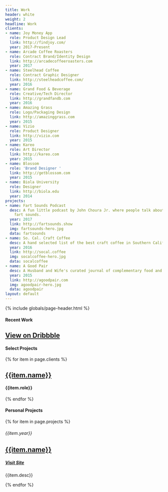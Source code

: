 ```yaml
---
title: Work
header: white
weight: 2
headline: Work
clients:
- name: Joy Money App
  role: Product Design Lead
  link: http://findjoy.com/
  year: 2017-Present
- name: Arcade Coffee Roasters
  role: Contract Brand/Identity Design
  link: http://arcadecoffeeroasters.com
  year: 2017
- name: Steelhead Coffee
  role: Contract Graphic Designer
  link: http://steelheadcoffee.com/
  year: 2016
- name: Grand Food & Beverage
  role: Creative/Tech Director
  link: http://grandfandb.com
  year: 2016
- name: Amazing Grass
  role: Logo/Packaging Design
  link: http://amazinggrass.com
  year: 2015
- name: Vizio
  role: Product Designer
  link: http://vizio.com
  year: 2015
- name: Kareo
  role: Art Director
  link: http://kareo.com
  year: 2015
- name: Blossom
  role: 'Brand Designer '
  link: http://getblossom.com
  year: 2015
- name: Biola University
  role: Designer
  link: http://biola.edu
  year: 2014
projects:
- name: Fart Sounds Podcast
  desc: A fun little podcast by John Choura Jr. where people talk about their favorite
    fart sounds.
  year: 2017
  link: http://fartsounds.show
  img: fartsounds-hero.jpg
  data: fartsounds
- name: So. Cal. Craft Coffee
  desc: A hand selected list of the best craft coffee in Southern California.
  year: 2016
  link: http://socal.coffee
  img: socalcoffee-hero.jpg
  data: socalcoffee
- name: A Good Pair
  desc: A Husband and Wife's curated journal of complementary food and drink pairings.
  year: 2015
  link: http://agoodpair.com
  img: agoodpair-hero.jpg
  data: agoodpair
layout: default
---
```


<div class="txt-big"></div>

{% include globals/page-header.html %}

<section class="page-body">
  <div class="post-content wrapper xs-mb6">
      <div class="xs-block gutters">
          <div class="col xs-col-12">
            <h4 class="xs-mt3 xs-mb2 xs-pr1 xs-inline-block">Recent Work</h4>
          </div>
<div class="col xs-col-12 md-col-6 lg-col-4 xs-mb4 xs-mt3 xs-inline-block client-col">
            <h2 class="xs-mb2 xs-pr6"><a href="https://dribbble.com/johnchourajr">View on Dribbble</a></h2>
          </div>
      </div>
  </div>
</section>

<div class="shots"></div>

<section class="page-body">
  <div class="post-content wrapper xs-mt3">
      <div class="xs-block gutters">
        <div class="col xs-col-12 xs-mb4">
          <div class="xs-col-12 xs-overflow-hidden line-span">
            <h4 class="xs-mt6 xs-mb3 xs-pr1 xs-inline-block">Select Projects</h4>
          </div>
        </div>
        {% for item in page.clients %}
          <div class="col xs-col-12 md-col-6 lg-col-4 xs-mb4 xs-mt3 xs-inline-block client-col">
            <h2 class="xs-mb2 xs-pr6"><a href="{{item.link}}">{{item.name}}</a></h2>
            <h4 class="-xs-pr6">{{item.role}}</h4>
          </div>
        {% endfor %}
      </div>
  </div>
</section>

<section class="page-body">
  <div class="post-content wrapper xs-mt3">
      <div class="xs-block gutters">
        <div class="col xs-col-12 xs-mb4">
          <div class="xs-col-12 xs-overflow-hidden line-span">
            <h4 class="xs-mt6 xs-mb3 xs-pr1 xs-inline-block">Personal Projects</h4>
          </div>
        </div>
        {% for item in page.projects %}
          <div class="col xs-col-12 xs-mb3 xs-mt6 xs-block ">
            <div class="">
              <h6>{{item.year}}</h6>
              <div class="col md-col-6 lg-col-5 xs-mb3 xs-pr6 txt" data-txt="{{item.data}}">
                <h2 class="xs-mb2"><a href="{{item.link}}">{{item.name}}</a></h2>
                <h5><a href="{{item.link}}">Visit Site</a></h5>
              </div>
              <p class="col md-col-5 lg-col-5 xs-pb2">{{item.desc}}</p>
            </div>
          </div>
        {% endfor %}
      </div>
  </div>
</section>

<script type="text/javascript">
  $.jribbble.setToken('ddb8861ee535f012c39ce85126a6e6987b245585883bb591390360f48def34d7');

  $.jribbble.users('johnchourajr').shots({per_page: 16}).then(function(shots) {
    var html = [];

    shots.forEach(function(shot) {
      html.push('<span class="shots--shot">');
      html.push('<a href="' + shot.html_url + '" target="_blank">');
      html.push('<img src="' + shot.images.hidpi + '">');
      html.push('</a></span>');
    });

    $('.shots').html(html.join(''));
  });
</script>
